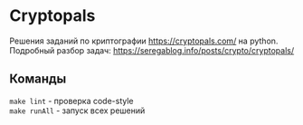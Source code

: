 # Cryptopals

Решения заданий по криптографии https://cryptopals.com/ на python.      
Подробный разбор задач: https://seregablog.info/posts/crypto/cryptopals/


## Команды
`make lint` - проверка code-style  
`make runAll` - запуск всех решений
